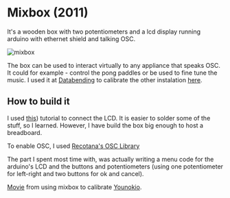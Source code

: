 # Mixbox (2011)

It's a wooden box with two potentiometers and a lcd display running arduino with ethernet shield and talking OSC.

![mixbox](https://user-images.githubusercontent.com/724604/67328930-7573f800-f51a-11e9-9d03-46f83416503a.png)

The box can be used to interact virtually to any appliance that speaks OSC. It could for example - control the pong paddles or be used to fine tune the music. I used it at [Databending](http://2011.gogbot.nl/en/programma/symposium/189-databending.html) to calibrate the other instalation [here](https://github.com/one1zero1one/Younokio).

## How to build it

I used [this](http://www.arduino.cc/en/Tutorial/LiquidCrystal)) tutorial to connect the LCD. It is easier to solder some of the stuff, so I learned. However, I have build the box big enough to host a breadboard.

To enable OSC, I used [Recotana's OSC Library](http://recotana.com/recotanablog/closet) 

The part I spent most time with, was actually writing a menu code for the arduino's LCD and the buttons and potentiometers (using one potentiometer for left-right and two buttons for ok and cancel).

[Movie](https://www.youtube.com/watch?v=w1y_69nvrjs) from using mixbox to calibrate [Younokio](https://github.com/one1zero1one/Younokio).
